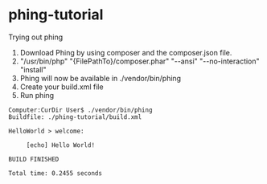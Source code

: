 # phing-tutorial
Trying out phing

1. Download Phing by using composer and the composer.json file.
2. "/usr/bin/php" "{FilePathTo}/composer.phar" "--ansi" "--no-interaction" "install"
3. Phing will now be available in ./vendor/bin/phing
4. Create your build.xml file 
5. Run phing
```
Computer:CurDir User$ ./vendor/bin/phing
Buildfile: ./phing-tutorial/build.xml

HelloWorld > welcome:

     [echo] Hello World!

BUILD FINISHED

Total time: 0.2455 seconds
```